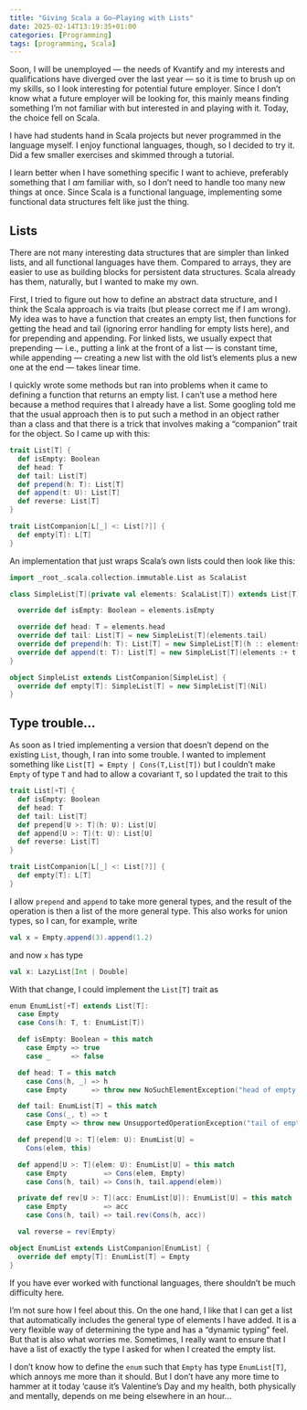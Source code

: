 ```yaml
---
title: "Giving Scala a Go—Playing with Lists"
date: 2025-02-14T13:19:35+01:00
categories: [Programming]
tags: [programming, Scala]
---
```


Soon, I will be unemployed — the needs of Kvantify and my interests and qualifications have diverged over the last year — so it is time to brush up on my skills, so I look interesting for potential future employer. Since I don’t know what a future employer will be looking for, this mainly means finding something I’m not familiar with but interested in and playing with it. Today, the choice fell on Scala.

I have had students hand in Scala projects but never programmed in the language myself. I enjoy functional languages, though, so I decided to try it. Did a few smaller exercises and skimmed through a tutorial. 

I learn better when I have something specific I want to achieve, preferably something that I _am_ familiar with, so I don’t need to handle too many new things at once. Since Scala is a functional language, implementing some functional data structures felt like just the thing.

## Lists

There are not many interesting data structures that are simpler than linked lists, and all functional languages have them. Compared to arrays, they are easier to use as building blocks for persistent data structures. Scala already has them, naturally, but I wanted to make my own.

First, I tried to figure out how to define an abstract data structure, and I think the Scala approach is via traits (but please correct me if I am wrong). My idea was to have a function that creates an empty list, then functions for getting the head and tail (ignoring error handling for empty lists here), and for prepending and appending. For linked lists, we usually expect that prepending — i.e., putting a link at the front of a list — is constant time, while appending — creating a new list with the old list’s elements plus a new one at the end — takes linear time.

I quickly wrote some methods but ran into problems when it came to defining a function that returns an empty list. I can’t use a method here because a method requires that I already have a list. Some googling told me that the usual approach then is to put such a method in an object rather than a class and that there is a trick that involves making a “companion” trait for the object. So I came up with this:

```scala
trait List[T] {
  def isEmpty: Boolean
  def head: T
  def tail: List[T]
  def prepend(h: T): List[T]
  def append(t: U): List[T]
  def reverse: List[T]
}

trait ListCompanion[L[_] <: List[?]] {
  def empty[T]: L[T]
}
```

An implementation that just wraps Scala’s own lists could then look like this:

```scala
import _root_.scala.collection.immutable.List as ScalaList

class SimpleList[T](private val elements: ScalaList[T]) extends List[T] {

  override def isEmpty: Boolean = elements.isEmpty

  override def head: T = elements.head
  override def tail: List[T] = new SimpleList[T](elements.tail)
  override def prepend(h: T): List[T] = new SimpleList[T](h :: elements)
  override def append(t: T): List[T] = new SimpleList[T](elements :+ t)
}

object SimpleList extends ListCompanion[SimpleList] {
  override def empty[T]: SimpleList[T] = new SimpleList[T](Nil)
}
```

## Type trouble...

As soon as I tried implementing a version that doesn’t depend on the existing `List`, though, I ran into some trouble. I wanted to implement something like `List[T] = Empty | Cons(T,List[T])` but I couldn’t make `Empty` of type `T` and had to allow a covariant `T`, so I updated the trait to this

```scala
trait List[+T] {
  def isEmpty: Boolean
  def head: T
  def tail: List[T]
  def prepend[U >: T](h: U): List[U]
  def append[U >: T](t: U): List[U]
  def reverse: List[T]
}

trait ListCompanion[L[_] <: List[?]] {
  def empty[T]: L[T]
}
```

I allow `prepend` and `append` to take more general types, and the result of the operation is then a list of the more general type. This also works for union types, so I can, for example, write

```scala
val x = Empty.append(3).append(1.2)
```

and now `x` has type

```scala
val x: LazyList[Int | Double]
```

With that change, I could implement the `List[T]` trait as

```scala
enum EnumList[+T] extends List[T]:
  case Empty
  case Cons(h: T, t: EnumList[T])

  def isEmpty: Boolean = this match
    case Empty => true
    case _     => false

  def head: T = this match
    case Cons(h, _) => h
    case Empty      => throw new NoSuchElementException("head of empty list")

  def tail: EnumList[T] = this match
    case Cons(_, t) => t
    case Empty => throw new UnsupportedOperationException("tail of empty list")

  def prepend[U >: T](elem: U): EnumList[U] =
    Cons(elem, this)

  def append[U >: T](elem: U): EnumList[U] = this match
    case Empty         => Cons(elem, Empty)
    case Cons(h, tail) => Cons(h, tail.append(elem))

  private def rev[U >: T](acc: EnumList[U]): EnumList[U] = this match
    case Empty         => acc
    case Cons(h, tail) => tail.rev(Cons(h, acc))

  val reverse = rev(Empty)

object EnumList extends ListCompanion[EnumList] {
  override def empty[T]: EnumList[T] = Empty
}
```

If you have ever worked with functional languages, there shouldn’t be much difficulty here.

I’m not sure how I feel about this. On the one hand, I like that I can get a list that automatically includes the general type of elements I have added. It is a very flexible way of determining the type and has a “dynamic typing” feel. But that is also what worries me. Sometimes, I really want to ensure that I have a list of exactly the type I asked for when I created the empty list. 

I don’t know how to define the `enum` such that `Empty` has type `EnumList[T]`, which annoys me more than it should. But I don’t have any more time to hammer at it today ‘cause it’s Valentine’s Day and my health, both physically and mentally, depends on me being elsewhere in an hour...


